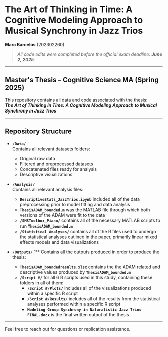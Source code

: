# The Art of Thinking in Time: A Cognitive Modeling Approach to Musical Synchrony in Jazz Trios
**Marc Barcelos** (202302260)

> *All code edits were completed before the official exam deadline: **June 2, 2025**.*

---

## Master's Thesis – Cognitive Science MA (Spring 2025)

This repository contains all data and code associated with the thesis:  
**_The Art of Thinking in Time: A Cognitive Modeling Approach to Musical Synchrony in Jazz Trios_**

---

## Repository Structure

- **`/Data/`**  
  Contains all relevant datasets folders:
  - Original raw data  
  - Filtered and preprocessed datasets  
  - Concatenated files ready for analysis  
  - Descriptive visualizations

- **`/Analysis/`**  
  Contains all relevant analysis files:
  - **`DescriptiveStats_JazzTrios.ipynb`** included all of the data preprocessing prior to model fitting and data analysis
  - **`ThesisADAM_bounded.m`** was the MATLAB file through which both versions of the ADAM were fit to the data
  - **`/SMSToolbox_Piano/`**  contains all of the necessary MATLAB scripts to run **`ThesisADAM_bounded.m`**
  - **`/Statistical_Analyses/`** contains all of the R files used to undergo the statistical analyses outlined in the paper, primarily linear mixed effects models and data visualizations
    
- **`/Outputs/`**  `**
  Contains all the outputs produced in order to produce the thesis:
  - **`ThesisADAM_boundedresults.xlsx`** contains the the ADAM related and descriptive values produced by **`ThesisADAM_bounded.m`**
  - **`/Script #/`** for all 6 R scripts used in this study, containing these folders in all of them:
    - **`/Script #/Plots/`** includes all of the visualizations produced within a specific R  script
    - **`/Script #/Results/`** includes all of the results from the statistical analyses performed within a specific R  script
    - **`Modeling Group Synchrony in Naturalistic Jazz Trios FINAL.docx`** is the final written output of the thesis
---

Feel free to reach out for questions or replication assistance.
